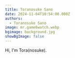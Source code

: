```yaml
---
title: Toranosuke Sano
date: 2024-11-04T10:54:00.000Z
authors:
  - Toranosuke Sano
image: mr.game6watch.webp
bgimage: background.jpg
showBgImage: false
---
```

Hi, I'm Tora(nosuke).
